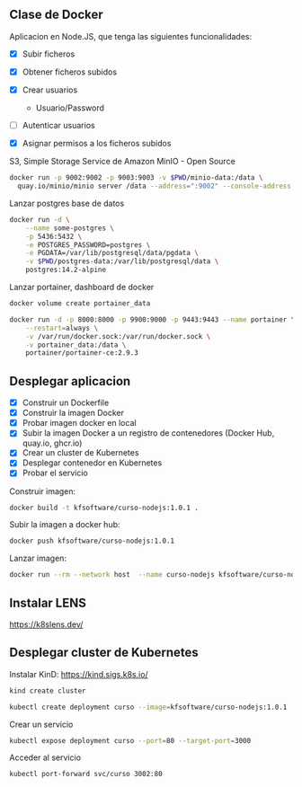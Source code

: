 ## Clase de Docker

Aplicacion en Node.JS, que tenga las siguientes funcionalidades:

- [X] Subir ficheros
- [X] Obtener ficheros subidos
- [X] Crear usuarios
    + Usuario/Password
- [ ] Autenticar usuarios
- [X] Asignar permisos a los ficheros subidos


S3, Simple Storage Service de Amazon
MinIO - Open Source

```bash
docker run -p 9002:9002 -p 9003:9003 -v $PWD/minio-data:/data \
  quay.io/minio/minio server /data --address=":9002" --console-address ":9003"
```

Lanzar postgres base de datos
```bash
docker run -d \
    --name some-postgres \
    -p 5436:5432 \
    -e POSTGRES_PASSWORD=postgres \
    -e PGDATA=/var/lib/postgresql/data/pgdata \
    -v $PWD/postgres-data:/var/lib/postgresql/data \
    postgres:14.2-alpine
```

Lanzar portainer, dashboard de docker
```bash
docker volume create portainer_data

docker run -d -p 8000:8000 -p 9900:9000 -p 9443:9443 --name portainer \
    --restart=always \
    -v /var/run/docker.sock:/var/run/docker.sock \
    -v portainer_data:/data \
    portainer/portainer-ce:2.9.3

```

## Desplegar aplicacion

- [X] Construir un Dockerfile
- [X] Construir la imagen Docker
- [X] Probar imagen docker en local
- [X] Subir la imagen Docker a un registro de contenedores (Docker Hub, quay.io, ghcr.io)
- [X] Crear un cluster de Kubernetes
- [X] Desplegar contenedor en Kubernetes
- [X] Probar el servicio

Construir imagen:
```bash
docker build -t kfsoftware/curso-nodejs:1.0.1 .
```

Subir la imagen a docker hub:
```bash
docker push kfsoftware/curso-nodejs:1.0.1
```

Lanzar imagen:
```bash
docker run --rm --network host  --name curso-nodejs kfsoftware/curso-nodejs:1.0.1
```

## Instalar LENS

https://k8slens.dev/

## Desplegar cluster de Kubernetes

Instalar KinD: https://kind.sigs.k8s.io/

```bash
kind create cluster
```

```bash
kubectl create deployment curso --image=kfsoftware/curso-nodejs:1.0.1
```

Crear un servicio
```bash
kubectl expose deployment curso --port=80 --target-port=3000
```

Acceder al servicio
```bash
kubectl port-forward svc/curso 3002:80
```